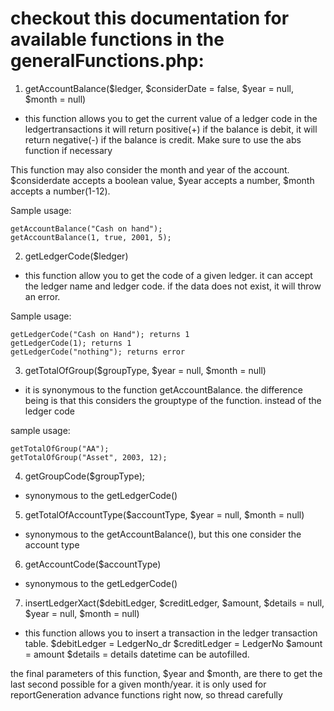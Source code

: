 # checkout this documentation for available functions in the generalFunctions.php:

1. getAccountBalance($ledger, $considerDate = false, $year = null, $month = null)
- this function allows you to get the current value of a ledger code in the ledgertransactions
it will return positive(+) if the balance is debit, it will return negative(-) if the balance is credit.
Make sure to use the abs function if necessary

This function may also consider the month and year of the account.
$considerdate accepts a boolean value, $year accepts a number, $month accepts a number(1-12).

Sample usage: 
```
getAccountBalance("Cash on hand");
getAccountBalance(1, true, 2001, 5);
```

2. getLedgerCode($ledger)
- this function allow you to get the code of a given ledger. it can accept the ledger name and ledger code.
if the data does not exist, it will throw an error.

Sample usage:
```
getLedgerCode("Cash on Hand"); returns 1
getLedgerCode(1); returns 1
getLedgerCode("nothing"); returns error
```

3. getTotalOfGroup($groupType, $year = null, $month = null)
- it is synonymous to the function getAccountBalance.
the difference being is that this considers the grouptype of the function. instead of the ledger code

sample usage:
```
getTotalOfGroup("AA");
getTotalOfGroup("Asset", 2003, 12);
```

4. getGroupCode($groupType);
- synonymous to the getLedgerCode()

5. getTotalOfAccountType($accountType, $year = null, $month = null) 
- synonymous to the getAccountBalance(), but this one consider the account type

6. getAccountCode($accountType)
- synonymous to the getLedgerCode()

7. insertLedgerXact($debitLedger, $creditLedger, $amount, $details = null, $year = null, $month = null)
- this function allows you to insert a transaction in the ledger transaction table.
$debitLedger = LedgerNo_dr
$creditLedger = LedgerNo
$amount = amount
$details = details
datetime can be autofilled.

the final parameters of this function, $year and $month, are there to get the last second possible for a given month/year.
it is only used for reportGeneration advance functions right now, so thread carefully
